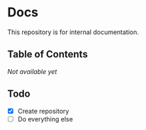 # Docs
This repository is for internal documentation.

## Table of Contents
*Not available yet*

## Todo
- [x] Create repository
- [ ] Do everything else